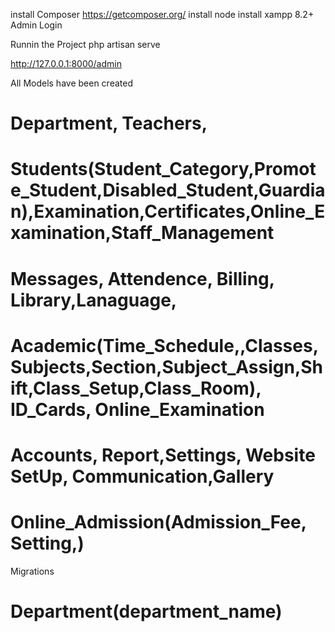 install Composer 
https://getcomposer.org/
install node 
install xampp 8.2+
Admin Login

Runnin the Project 
php artisan serve

http://127.0.0.1:8000/admin

All Models have been created 
# Department, Teachers,
# Students(Student_Category,Promote_Student,Disabled_Student,Guardian),Examination,Certificates,Online_Examination,Staff_Management
# Messages, Attendence, Billing, Library,Lanaguage,  
# Academic(Time_Schedule,,Classes,Subjects,Section,Subject_Assign,Shift,Class_Setup,Class_Room), ID_Cards, Online_Examination
# Accounts, Report,Settings, Website SetUp, Communication,Gallery
# Online_Admission(Admission_Fee, Setting,)

Migrations
# Department(department_name)
